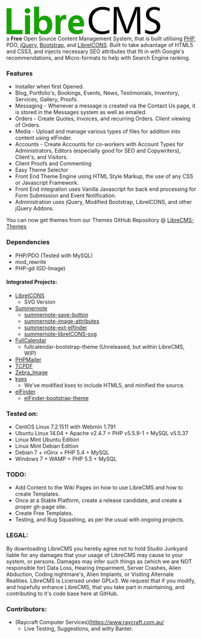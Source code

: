![LibreCMS](core/images/librecms.png)  
a **Free** Open Source Content Management System, that is built utilising [PHP](http://php.net/), PDO, [jQuery](http://jquery.com/), [Bootstrap](http://getbootstrap.com/), and [LibreICONS](https://github.com/StudioJunkyard/LibreICONS). Built to take advantage of HTML5 and CSS3, and injects necessary SEO attributes that fit in with Google's recommendations, and Micro-formats to help with Search Engine ranking.

### Features
- Installer when first Opened.
- Blog, Portfolio's, Bookings, Events, News, Testimonials, Inventory, Services, Gallery, Proofs.
- Messaging - Whenever a message is created via the Contact Us page, it is stored in the Messages system as well as emailed.
- Orders - Create Quotes, Invoices, and recurring Orders. Client viewing of Orders.
- Media - Upload and manage various types of files for addition into content using elFinder.
- Accounts - Create Accounts for co-workers with Account Types for Administrators, Editors (especially good for SEO and Copywriters), Client's, and Visitors.
- Client Proofs and Commenting
- Easy Theme Selector
- Front End Theme Engine using HTML Style Markup, the use of any CSS or Javascript Framework.
- Front End integration uses Vanilla Javascript for back end processing for Form Submission and Event Notification.
- Administration uses jQuery, Modified Bootstrap, LibreICONS, and other jQuery Addons.

You can now get themes from our Themes GitHub Repository @ [LibreCMS-Themes](https://github.com/StudioJunkyard/LibreCMS-themes)

### Dependencies
- PHP/PDO (Tested with MySQL)
- mod_rewrite
- PHP-gd (GD-Image)

#### Integrated Projects:
- [LibreICONS](https://github.com/StudioJunkyard/LibreICONS)
  - SVG Version
- [Summernote](https://github.com/summernote/summernote)
  - [summernote-save-button](https://github.com/StudioJunkyard/summernote-save-button)
  - [summernote-image-attributes](https://github.com/StudioJunkyard/summernote-image-attributes)
  - [summernote-ext-elfinder](https://github.com/semplon/summernote-ext-elfinder)
  - [summernote-libreICONS-svg](https://github.com/StudioJunkyard/LibreICONS/tree/master/themes/summernote)
- [FullCalendar](https://github.com/fullcalendar/fullcalendar)
  - fullcalendar-bootstrap-theme (Unreleased, but within LibreCMS, WIP)
- [PHPMailer](https://github.com/PHPMailer/PHPMailer)
- [TCPDF](http://www.tcpdf.org/)
- [Zebra_Image](https://github.com/stefangabos/Zebra_Image)
- [kses]()
  - We've modified kses to include HTML5, and minified the source.
- [elFinder](https://github.com/Studio-42/elFinder)
  - [elFinder-bootstrap-theme](https://github.com/StudioJunkyard/LibreICONS/tree/master/themes/elFinder)

### Tested on:
- CentOS Linux 7.2.1511 with Webmin 1.791
- Ubuntu Linux 14.04 + Apache v2.4.7 + PHP v5.5.9-1 + MySQL v5.5.37
- Linux Mint Ubuntu Edition
- Linux Mint Debian Edition
- Debian 7 + nGinx + PHP 5.4 + MySQL
- Windows 7 + WAMP + PHP 5.5 + MySQL

### TODO:
- Add Content to the Wiki Pages on how to use LibreCMS and how to create Templates.
- Once at a Stable Platform, create a release candidate, and create a proper gh-page site.
- Create Free Templates.
- Testing, and Bug Squashing, as per the usual with ongoing projects.

### LEGAL:
By downloading LibreCMS you hereby agree not to hold Studio Junkyard liable for any damages that your usage of LibreCMS may cause to your system, or persons. Damages may infer such things as (which we are NOT responsible for) Data Loss, Hearing Impairment, Server Crashes, Alien Abduction, Coding nightmare's, Alien Implants, or Visiting Alternate Realities. LibreCMS is Licensed under GPLv3. We request that if you modify, and hopefully enhance LibreCMS, that you take part in maintaining, and contributing to it's code base here at GitHub.

### Contributors:
- (Raycraft Computer Services)[https://www.raycraft.com.au/
  - Live Testing, Suggestions, and witty Banter.
